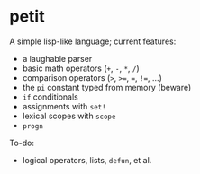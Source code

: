 # petit
A simple lisp-like language; current features:

- a laughable parser
- basic math operators (`+`, `-`, `*`, `/`)
- comparison operators (`>`, `>=`, `=`, `!=`, …)
- the `pi` constant typed from memory (beware)
- `if` conditionals
- assignments with `set!`
- lexical scopes with `scope`
- `progn`

To-do:

- logical operators, lists, `defun`, et al.
